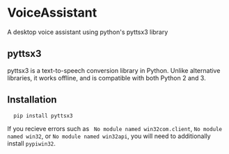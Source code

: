 # VoiceAssistant
A desktop voice assistant using python's pyttsx3 library

## pyttsx3

pyttsx3 is a text-to-speech conversion library in Python. Unlike alternative libraries, it works offline, and is compatible with both Python 2 and 3.


## Installation

```bash
  pip install pyttsx3
```
If you recieve errors such as ``` No module named win32com.client```, ```No module named win32```, or ```No module named win32api```, you will need to additionally install ```pypiwin32```.
